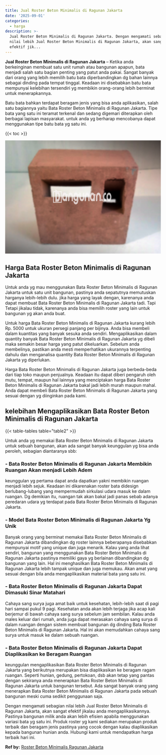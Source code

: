 ```yaml
---
title: Jual Roster Beton Minimalis di Ragunan Jakarta
date: '2025-09-01'
categories:
  - harga
description: >-
  Jual Roster Beton Minimalis di Ragunan Jakarta. Dengan mengamati sebagian
  nilai lebih Jual Roster Beton Minimalis di Ragunan Jakarta, akan sangat
  efektif jik...
---
```


**Jual Roster Beton Minimalis di Ragunan Jakarta** – Ketika anda berkeinginan membuat satu unit rumah atau bangunan apapun, bata menjadi salah satu bagian penting yang patut anda pakai. Sangat banyak dari orang yang lebih memilih batu bata diperbandingkan dg bahan lainnya sebagai dinding pada tempat tinggal. Keadaan ini disebabkan batu bata mempunyai kelebihan tersendiri yg membikin orang-orang lebih berminat untuk menerapkannya.

Batu bata bahkan terdapat beragam jenis yang bisa anda aplikasikan, salah satu bagiannya yaitu Bata Roster Beton Minimalis di Ragunan Jakarta. Tipe bata yang satu ini teramat terkenal dan sedang digemari diterapkan oleh berbagai lapisan masyarakat. untuk anda yg berharap mencobanya dapat menggunakan tipe batu bata yg satu ini.

{{< toc >}}

![Jual Roster Beton Minimalis di Ragunan Jakarta](/images/bata-roster-minimalis-32.png)

## Harga Bata Roster Beton Minimalis di Ragunan Jakarta

Untuk anda yg mau menggunakan Bata Roster Beton Minimalis di Ragunan Jakarta untuk satu unit bangunan, pastinya anda sepatutnya memutuskan harganya lebih-lebih dulu. jika harga yang layak dengan, karenanya anda dapat membuat Bata Roster Beton Minimalis di Ragunan Jakarta tadi. Tapi Tetapi jikalau tidak, karenanya anda bisa memilih roster yang lain untuk bangunan yg akan anda buat.

Untuk harga Bata Roster Beton Minimalis di Ragunan Jakarta kurang lebih Rp. 5000 untuk ukuran persegi panjang per bijinya. Anda bisa membeli dalam kuantitas yang banyak sesuka anda sendiri. Mengaplikasikan dalam quantity banyak Bata Roster Beton Minimalis di Ragunan Jakarta yg dibeli maka semakin besar harga yang patut dikeluarkan. Sebelum anda membelinya, pastikan anda mesti memperhatikan ukurannya terpenting dahulu dan menganalisa quantity Bata Roster Beton Minimalis di Ragunan Jakarta yg diperlukan.

Harga Bata Roster Beton Minimalis di Ragunan Jakarta juga berbeda-beda dari tiap toko maupun penjualnya. Keadaan itu dapat diberi pengaruh oleh mutu, tempat, maupun hal lainnya yang menciptakan harga Bata Roster Beton Minimalis di Ragunan Jakarta bakal jadi lebih murah maupun mahal. Anda dapat membeli Bata Roster Beton Minimalis di Ragunan Jakarta yang sesuai dengan yg diinginkan pada kami.

## kelebihan Mengaplikasikan Bata Roster Beton Minimalis di Ragunan Jakarta

{{< table-tables table="table2" >}}

Untuk anda yg memakai Bata Roster Beton Minimalis di Ragunan Jakarta untuk sebuah bangunan, akan ada sangat banyak keunggulan yg bisa anda peroleh, sebagian diantaranya sbb:

### \- Bata Roster Beton Minimalis di Ragunan Jakarta Membikin Ruangan Akan menjadi Lebih Adem

keunggulan yg pertama dapat anda dapatkan yakni membikin ruangan menjadi lebih sejuk. Keadaan ini dikarenakan roster bata didesign berlubang-lubang yang mempermudah sirkulasi udara masuk ke dalam ruangan. Dg demikian itu, ruangan tak akan bakal jadi panas sebab adanya peredaran udara yg terdapat pada Bata Roster Beton Minimalis di Ragunan Jakarta.

### \- Model Bata Roster Beton Minimalis di Ragunan Jakarta Yg Unik

Banyak orang yang berminat memakai Bata Roster Beton Minimalis di Ragunan Jakarta dibandingkan dg roster lainnya beberapanya disebabkan mempunyai motif yang unique dan juga menarik. Kalau yang anda lihat sendiri, bangunan yang menggunakan Bata Roster Beton Minimalis di Ragunan Jakarta pastinya memiliki gaya yg berlainan dibandingkan dg bangunan yang lain. Hal ini menghasilkan Bata Roster Beton Minimalis di Ragunan Jakarta lebih tampak unique dan juga memukau. Akan amat yang sesuai dengan bila anda mengaplikasikan material bata yang satu ini.

### \- Bata Roster Beton Minimalis di Ragunan Jakarta Dapat Dimasuki Sinar Matahari

Cahaya sang surya juga amat baik untuk kesehatan, lebih-lebih saat di pagi hari sampai pukul 9 pagi. Kesehatan anda akan lebih terjaga jika acap kali berjemur di bawah cahaya sang surya sebelum jam sembilan. Kalau anda males keluar dari rumah, anda juga dapat merasakan cahaya sang surya di dalam ruangan dengan sistem membuat bangunan dg dinding Bata Roster Beton Minimalis di Ragunan Jakarta. Hal ini akan memudahkan cahaya sang surya untuk masuk ke dalam sebuah ruangan.

### \- Bata Roster Beton Minimalis di Ragunan Jakarta Dapat Diaplikasikan ke Beragam Ruangan

keunggulan mengaplikasikan Bata Roster Beton Minimalis di Ragunan Jakarta yang berikutnya merupakan bisa diaplikasikan ke beragam ragam ruangan. Seperti hunian, gedung, pertokoan, dsb akan tetap yang pantas dengan sekiranya anda menerapkan Bata Roster Beton Minimalis di Ragunan Jakarta untuk bangunan tersebut. Ada sangat banyak orang yang menerapkan Bata Roster Beton Minimalis di Ragunan Jakarta pada sebuah bangunan meski cuma sedikit penggunaan saja.

Dengan mengamati sebagian nilai lebih Jual Roster Beton Minimalis di Ragunan Jakarta, akan sangat efektif jikalau anda mengaplikasikannya. Pastinya bangunan milik anda akan lebih efisien apabila menggunakan variasi bata yg satu ini. Produk roster yg kami sediakan merupakan produk terbaik dan beragam jenis pastinya yang cocok dengan kalau diaplikasikan kepada bangunan hunian anda. Hubungi kami untuk mendapatkan harga terbaik hari ini.

**Ref by:** [Roster Beton Minimalis Ragunan Jakarta](https://id.wikipedia.org/wiki/Roster)
